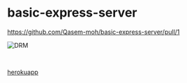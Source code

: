 # basic-express-server


https://github.com/Qasem-moh/basic-express-server/pull/1

![DRM](https://i.ibb.co/B3tL1ph/img1.png)


<br/>

[herokuapp](https://qasem-basic-express-server.herokuapp.com/)
